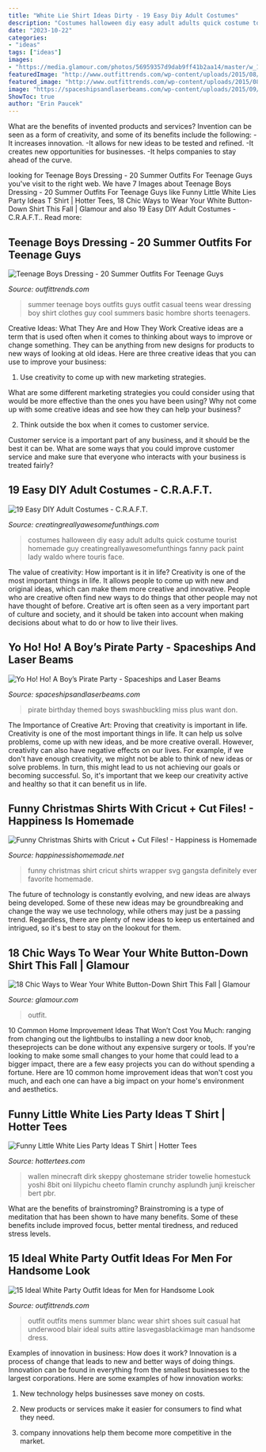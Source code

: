 ```yaml
---
title: "White Lie Shirt Ideas Dirty - 19 Easy Diy Adult Costumes"
description: "Costumes halloween diy easy adult adults quick costume tourist homemade guy creatingreallyawesomefunthings fanny pack paint lady waldo where touris face"
date: "2023-10-22"
categories:
- "ideas"
tags: ["ideas"]
images:
- "https://media.glamour.com/photos/56959357d9dab9ff41b2aa14/master/w_1280,c_limit/fashion-2015-11-white-shirt-outfit-ideas-work-carwash-skirt-damsel-dior-main.jpg"
featuredImage: "http://www.outfittrends.com/wp-content/uploads/2015/08/b2815f229bc15900aca819c7079153c4.jpg"
featured_image: "http://www.outfittrends.com/wp-content/uploads/2015/08/b2815f229bc15900aca819c7079153c4.jpg"
image: "https://spaceshipsandlaserbeams.com/wp-content/uploads/2015/09/pirate-birthday-party-ideas-for-boys-2.jpg"
ShowToc: true
author: "Erin Paucek"
---
```



What are the benefits of invented products and services?
Invention can be seen as a form of creativity, and some of its benefits include the following: 
-It increases innovation. 
-It allows for new ideas to be tested and refined. 
-It creates new opportunities for businesses. 
-It helps companies to stay ahead of the curve.

	

		
looking for Teenage Boys Dressing - 20 Summer Outfits For Teenage Guys you've visit to the right web. We have 7 Images about Teenage Boys Dressing - 20 Summer Outfits For Teenage Guys like Funny Little White Lies Party Ideas T Shirt | Hotter Tees, 18 Chic Ways to Wear Your White Button-Down Shirt This Fall | Glamour and also 19 Easy DIY Adult Costumes - C.R.A.F.T.. Read more:
		
    
## Teenage Boys Dressing - 20 Summer Outfits For Teenage Guys

<img loading=lazy src="http://www.outfittrends.com/wp-content/uploads/2017/04/Black-and-White-Summer-Outfit.jpg" onerror="this.onerror=null;this.src='https://tse4.mm.bing.net/th?id=OIP.PAQ0_PYX5yYTYAUgj51gnQHaLH&amp;pid=15.1';" alt="Teenage Boys Dressing - 20 Summer Outfits For Teenage Guys">

_Source: outfittrends.com_

>summer teenage boys outfits guys outfit casual teens wear dressing boy shirt clothes guy cool summers basic hombre shorts teenagers. 

	

Creative Ideas: What They Are and How They Work
Creative ideas are a term that is used often when it comes to thinking about ways to improve or change something. They can be anything from new designs for products to new ways of looking at old ideas. Here are three creative ideas that you can use to improve your business:
1) Use creativity to come up with new marketing strategies.

What are some different marketing strategies you could consider using that would be more effective than the ones you have been using? Why not come up with some creative ideas and see how they can help your business?

2) Think outside the box when it comes to customer service.

Customer service is a important part of any business, and it should be the best it can be. What are some ways that you could improve customer service and make sure that everyone who interacts with your business is treated fairly?

    
## 19 Easy DIY Adult Costumes - C.R.A.F.T.

<img loading=lazy src="https://www.creatingreallyawesomefunthings.com/wp-content/uploads/2014/11/Tourist.jpg" onerror="this.onerror=null;this.src='https://tse4.mm.bing.net/th?id=OIP.xTEf3Y7luwKtK73isHuztgHaJ4&amp;pid=15.1';" alt="19 Easy DIY Adult Costumes - C.R.A.F.T.">

_Source: creatingreallyawesomefunthings.com_

>costumes halloween diy easy adult adults quick costume tourist homemade guy creatingreallyawesomefunthings fanny pack paint lady waldo where touris face. 

	

The value of creativity: How important is it in life?
Creativity is one of the most important things in life. It allows people to come up with new and original ideas, which can make them more creative and innovative. People who are creative often find new ways to do things that other people may not have thought of before. Creative art is often seen as a very important part of culture and society, and it should be taken into account when making decisions about what to do or how to live their lives.

    
## Yo Ho! Ho! A Boy’s Pirate Party - Spaceships And Laser Beams

<img loading=lazy src="https://spaceshipsandlaserbeams.com/wp-content/uploads/2015/09/pirate-birthday-party-ideas-for-boys-2.jpg" onerror="this.onerror=null;this.src='https://tse1.mm.bing.net/th?id=OIP.SEajsTee6FMKhDZ_u2TM4QHaLH&amp;pid=15.1';" alt="Yo Ho! Ho! A Boy’s Pirate Party - Spaceships and Laser Beams">

_Source: spaceshipsandlaserbeams.com_

>pirate birthday themed boys swashbuckling miss plus want don. 

	

The Importance of Creative Art: Proving that creativity is important in life.
Creativity is one of the most important things in life. It can help us solve problems, come up with new ideas, and be more creative overall. However, creativity can also have negative effects on our lives. For example, if we don't have enough creativity, we might not be able to think of new ideas or solve problems. In turn, this might lead to us not achieving our goals or becoming successful. So, it's important that we keep our creativity active and healthy so that it can benefit us in life.

    
## Funny Christmas Shirts With Cricut + Cut Files! - Happiness Is Homemade

<img loading=lazy src="https://www.happinessishomemade.net/wp-content/uploads/2017/11/Gangsta-Wrapper-Funny-Shirt.jpg" onerror="this.onerror=null;this.src='https://tse1.mm.bing.net/th?id=OIP.kk-sIb-kVxT9iyKUE7p7GQHaLF&amp;pid=15.1';" alt="Funny Christmas Shirts with Cricut + Cut Files! - Happiness is Homemade">

_Source: happinessishomemade.net_

>funny christmas shirt cricut shirts wrapper svg gangsta definitely ever favorite homemade. 

	

The future of technology is constantly evolving, and new ideas are always being developed. Some of these new ideas may be groundbreaking and change the way we use technology, while others may just be a passing trend. Regardless, there are plenty of new ideas to keep us entertained and intrigued, so it's best to stay on the lookout for them.

    
## 18 Chic Ways To Wear Your White Button-Down Shirt This Fall | Glamour

<img loading=lazy src="https://media.glamour.com/photos/56959357d9dab9ff41b2aa14/master/w_1280,c_limit/fashion-2015-11-white-shirt-outfit-ideas-work-carwash-skirt-damsel-dior-main.jpg" onerror="this.onerror=null;this.src='https://tse2.mm.bing.net/th?id=OIP.yucB98E0Wl3EYBYNvCHcxQHaLG&amp;pid=15.1';" alt="18 Chic Ways to Wear Your White Button-Down Shirt This Fall | Glamour">

_Source: glamour.com_

>outfit. 

	

10 Common Home Improvement Ideas That Won’t Cost You Much: ranging from changing out the lightbulbs to installing a new door knob, theseprojects can be done without any expensive surgery or tools.
If you're looking to make some small changes to your home that could lead to a bigger impact, there are a few easy projects you can do without spending a fortune. Here are 10 common home improvement ideas that won't cost you much, and each one can have a big impact on your home's environment and aesthetics.

    
## Funny Little White Lies Party Ideas T Shirt | Hotter Tees

<img loading=lazy src="https://hottertees.com/wp-content/uploads/2021/03/Mens-Funny-Little-White-Lies-Party-Ideas-T-Shirt.jpg" onerror="this.onerror=null;this.src='https://tse2.mm.bing.net/th?id=OIP.kPbkJwYZeHTIL0XB5YgfzgHaHa&amp;pid=15.1';" alt="Funny Little White Lies Party Ideas T Shirt | Hotter Tees">

_Source: hottertees.com_

>wallen minecraft dirk skeppy ghostemane strider towelie homestuck yoshi 8bit oni lilypichu cheeto flamin crunchy asplundh junji kreischer bert pbr. 

	

What are the benefits of brainstroming?
Brainstroming is a type of meditation that has been shown to have many benefits. Some of these benefits include improved focus, better mental tiredness, and reduced stress levels.

    
## 15 Ideal White Party Outfit Ideas For Men For Handsome Look

<img loading=lazy src="http://www.outfittrends.com/wp-content/uploads/2015/08/b2815f229bc15900aca819c7079153c4.jpg" onerror="this.onerror=null;this.src='https://tse3.mm.bing.net/th?id=OIP.HE1oIs0IHl5qA6ymrO8mgwAAAA&amp;pid=15.1';" alt="15 Ideal White Party Outfit Ideas for Men for Handsome Look">

_Source: outfittrends.com_

>outfit outfits mens summer blanc wear shirt shoes suit casual hat underwood blair ideal suits attire lasvegasblackimage man handsome dress. 

	

Examples of innovation in business: How does it work?
Innovation is a process of change that leads to new and better ways of doing things. Innovation can be found in everything from the smallest businesses to the largest corporations. Here are some examples of how innovation works:
1. New technology helps businesses save money on costs.

2. New products or services make it easier for consumers to find what they need.

3. company innovations help them become more competitive in the market.


